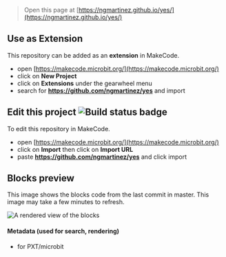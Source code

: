 
> Open this page at [https://ngmartinez.github.io/yes/](https://ngmartinez.github.io/yes/)

## Use as Extension

This repository can be added as an **extension** in MakeCode.

* open [https://makecode.microbit.org/](https://makecode.microbit.org/)
* click on **New Project**
* click on **Extensions** under the gearwheel menu
* search for **https://github.com/ngmartinez/yes** and import

## Edit this project ![Build status badge](https://github.com/ngmartinez/yes/workflows/MakeCode/badge.svg)

To edit this repository in MakeCode.

* open [https://makecode.microbit.org/](https://makecode.microbit.org/)
* click on **Import** then click on **Import URL**
* paste **https://github.com/ngmartinez/yes** and click import

## Blocks preview

This image shows the blocks code from the last commit in master.
This image may take a few minutes to refresh.

![A rendered view of the blocks](https://github.com/ngmartinez/yes/raw/master/.github/makecode/blocks.png)

#### Metadata (used for search, rendering)

* for PXT/microbit
<script src="https://makecode.com/gh-pages-embed.js"></script><script>makeCodeRender("{{ site.makecode.home_url }}", "{{ site.github.owner_name }}/{{ site.github.repository_name }}");</script>
